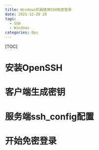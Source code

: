 ```yaml
---
title: Windows机器使用SSH免密登录
date: 2021-12-28 28
tags: 
  - SSH
  - Windows
categories: Ops
---
```

[TOC]
# 安装OpenSSH

# 客户端生成密钥

# 服务端ssh_config配置

# 开始免密登录